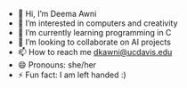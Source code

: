 - 👋 Hi, I’m Deema Awni
- 👀 I’m interested in computers and creativity
- 🌱 I’m currently learning programming in C
- 💞️ I’m looking to collaborate on AI projects
- 📫 How to reach me dkawni@ucdavis.edu
- 😄 Pronouns: she/her
- ⚡ Fun fact: I am left handed :)

<!---
Dkawni/Dkawni is a ✨ special ✨ repository because its `README.md` (this file) appears on your GitHub profile.
You can click the Preview link to take a look at your changes.
--->
